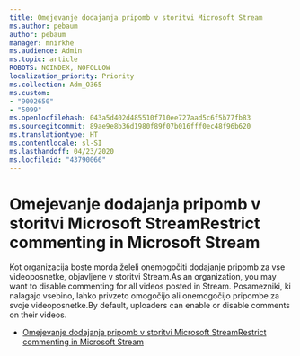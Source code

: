 ```yaml
---
title: Omejevanje dodajanja pripomb v storitvi Microsoft Stream
ms.author: pebaum
author: pebaum
manager: mnirkhe
ms.audience: Admin
ms.topic: article
ROBOTS: NOINDEX, NOFOLLOW
localization_priority: Priority
ms.collection: Adm_O365
ms.custom:
- "9002650"
- "5099"
ms.openlocfilehash: 043a5d402d485510f710ee727aad5c6f5b77fb83
ms.sourcegitcommit: 89ae9e8b36d1980f89f07b016fff0ec48f96b620
ms.translationtype: HT
ms.contentlocale: sl-SI
ms.lasthandoff: 04/23/2020
ms.locfileid: "43790066"
---
```

# <a name="restrict-commenting-in-microsoft-stream"></a><span data-ttu-id="bdb5b-102">Omejevanje dodajanja pripomb v storitvi Microsoft Stream</span><span class="sxs-lookup"><span data-stu-id="bdb5b-102">Restrict commenting in Microsoft Stream</span></span>

<span data-ttu-id="bdb5b-103">Kot organizacija boste morda želeli onemogočiti dodajanje pripomb za vse videoposnetke, objavljene v storitvi Stream.</span><span class="sxs-lookup"><span data-stu-id="bdb5b-103">As an organization, you may want to disable commenting for all videos posted in Stream.</span></span> <span data-ttu-id="bdb5b-104">Posamezniki, ki nalagajo vsebino, lahko privzeto omogočijo ali onemogočijo pripombe za svoje videoposnetke.</span><span class="sxs-lookup"><span data-stu-id="bdb5b-104">By default, uploaders can enable or disable comments on their videos.</span></span>

- [<span data-ttu-id="bdb5b-105">Omejevanje dodajanja pripomb v storitvi Microsoft Stream</span><span class="sxs-lookup"><span data-stu-id="bdb5b-105">Restrict commenting in Microsoft Stream</span></span>](https://docs.microsoft.com/stream/portal-disable-comments)
